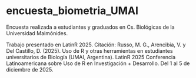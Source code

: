# encuesta_biometria_UMAI
Encuesta realizada a estudiantes y graduados en Cs. Biológicas de la Universidad Maimónides.

Trabajo presentado en LatinR 2025.
Citación: Russo, M. G., Arencibia, V. y Del Castillo, D. (2025). Uso de R y otras herramientas en estudiantes universitarios de Biología (UMAI, Argentina). LatinR 2025 Conferencia Latinoamericana sobre Uso de R en Investigación + Desarrollo. Del 1 al 5 de diciembre de 2025.
